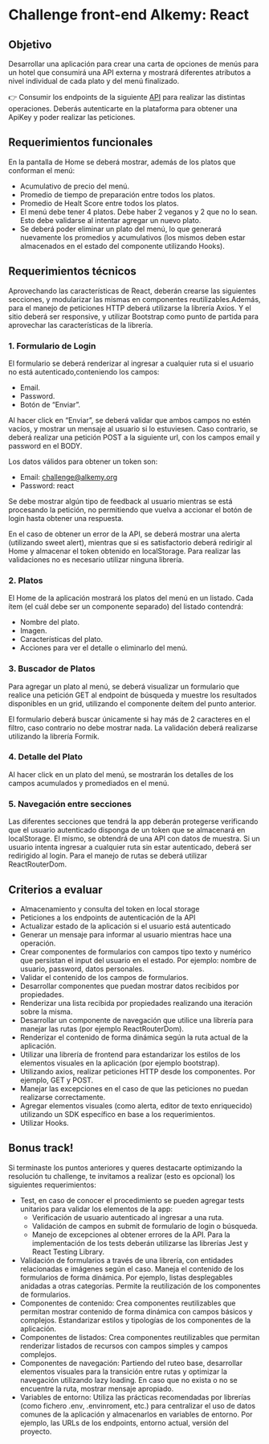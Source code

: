 # Challenge front-end Alkemy: React

## Objetivo

Desarrollar una aplicación para crear una carta de opciones de menús para un hotel que consumirá una API externa y mostrará diferentes atributos a nivel individual de cada plato y del menú finalizado.

👉 Consumir los endpoints de la siguiente [API](https://spoonacular.com/food-api/docs#Search-Recipes-Complex) para realizar las distintas operaciones. Deberás autenticarte en la plataforma para obtener una ApiKey y poder realizar las peticiones.


## Requerimientos funcionales
En la pantalla de Home se deberá mostrar, además de los platos que conforman el menú:  
  - Acumulativo de precio del menú.  
  - Promedio de tiempo de preparación entre todos los platos.  
  - Promedio de Healt Score entre todos los platos.  
  - El menú debe tener 4 platos. Debe haber 2 veganos y 2 que no lo sean. Esto debe validarse al intentar agregar un nuevo plato.  
  - Se deberá poder eliminar un plato del menú, lo que generará nuevamente los promedios y acumulativos (los mismos deben estar almacenados en el estado del componente utilizando Hooks).  


## Requerimientos técnicos
Aprovechando las características de React, deberán crearse las siguientes secciones, y modularizar las mismas en componentes reutilizables.Además, para el manejo de peticiones HTTP deberá utilizarse la librería Axios. Y el sitio deberá ser responsive, y utilizar Bootstrap como punto de partida para aprovechar las características de la librería.

### 1. Formulario de Login
El formulario se deberá renderizar al ingresar a cualquier ruta si el usuario no está autenticado,conteniendo los campos:
  - Email.  
  - Password.  
  - Botón de “Enviar”.  

Al hacer click en “Enviar”, se deberá validar que ambos campos no estén vacíos, y mostrar un mensaje al usuario si lo estuviesen. Caso contrario, se deberá realizar una petición POST a la siguiente url, con los campos email y password en el BODY.

Los datos válidos para obtener un token son:

  - Email: challenge@alkemy.org  
  - Password: react  

Se debe mostrar algún tipo de feedback al usuario mientras se está procesando la petición, no permitiendo que vuelva a accionar el botón de login hasta obtener una respuesta.

En el caso de obtener un error de la API, se deberá mostrar una alerta (utilizando sweet alert), mientras que si es satisfactorio deberá redirigir al Home y almacenar el token obtenido en localStorage. Para realizar las validaciones no es necesario utilizar ninguna librería.

### 2. Platos
El Home de la aplicación mostrará los platos del menú en un listado. Cada ítem (el cuál debe ser un componente separado) del listado contendrá:
  - Nombre del plato.  
  - Imagen.  
  - Características del plato.  
  - Acciones para ver el detalle o eliminarlo del menú.  

### 3. Buscador de Platos
Para agregar un plato al menú, se deberá visualizar un formulario que realice una petición GET al endpoint de búsqueda y muestre los resultados disponibles en un grid, utilizando el componente deítem del punto anterior.

El formulario deberá buscar únicamente si hay más de 2 caracteres en el filtro, caso contrario no debe mostrar nada. La validación deberá realizarse utilizando la librería Formik.

### 4. Detalle del Plato
Al hacer click en un plato del menú, se mostrarán los detalles de los campos acumulados y promediados en el menú.

### 5. Navegación entre secciones
Las diferentes secciones que tendrá la app deberán protegerse verificando que el usuario autenticado disponga de un token que se almacenará en localStorage. El mismo, se obtendrá de una API con datos de muestra. Si un usuario intenta ingresar a cualquier ruta sin estar autenticado, deberá ser redirigido al login. Para el manejo de rutas se deberá utilizar ReactRouterDom.


## Criterios a evaluar

  - Almacenamiento y consulta del token en local storage 
  - Peticiones a los endpoints de autenticación de la API
  - Actualizar estado de la aplicación si el usuario está autenticado
  - Generar un mensaje para informar al usuario mientras hace una operación.
  - Crear componentes de formularios con campos tipo texto y numérico que persistan el input del usuario en el estado. Por ejemplo: nombre de usuario, password, datos personales.
  - Validar el contenido de los campos de formularios.
  - Desarrollar componentes que puedan mostrar datos recibidos por propiedades.
  - Renderizar una lista recibida por propiedades realizando una iteración sobre la misma.
  - Desarrollar un componente de navegación que utilice una librería para manejar las rutas (por ejemplo ReactRouterDom).
  - Renderizar el contenido de forma dinámica según la ruta actual de la aplicación.
  - Utilizar una librería de frontend para estandarizar los estilos de los elementos visuales en la aplicación (por ejemplo bootstrap).
  - Utilizando axios, realizar peticiones HTTP desde los componentes. Por ejemplo, GET y POST.
  - Manejar las excepciones en el caso de que las peticiones no puedan realizarse correctamente.
  - Agregar elementos visuales (como alerta, editor de texto enriquecido) utilizando un SDK específico en base a los requerimientos.
  - Utilizar Hooks.


## Bonus track!
Si terminaste los puntos anteriores y queres destacarte optimizando la resolución tu challenge, te invitamos a realizar (esto es opcional) los siguientes requerimientos:
  - Test, en caso de conocer el procedimiento se pueden agregar tests unitarios para validar los elementos de la app:
    - Verificación de usuario autenticado al ingresar a una ruta.
    - Validación de campos en submit de formulario de login o búsqueda.
    - Manejo de excepciones al obtener errores de la API.
Para la implementación de los tests deberán utilizarse las librerías Jest y React Testing Library.
  - Validación de formularios a través de una librería, con entidades relacionadas e imágenes según el caso. Maneja el contenido de los formularios de forma dinámica. Por ejemplo, listas desplegables anidadas a otras categorías. Permite la reutilización de los componentes de formularios.
  - Componentes de contenido: Crea componentes reutilizables que permitan mostrar contenido de forma dinámica con campos básicos y complejos. Estandarizar estilos y tipologías de los componentes de la aplicación.
  - Componentes de listados: Crea componentes reutilizables que permitan renderizar listados de recursos con campos simples y campos complejos.
  - Componentes de navegación: Partiendo del ruteo base, desarrollar elementos visuales para la transición entre rutas y optimizar la navegación utilizando lazy loading. En caso que no exista o no se encuentre la ruta, mostrar mensaje apropiado.
  - Variables de entorno: Utiliza las prácticas recomendadas por librerías (como fichero .env, .envinroment, etc.) para centralizar el uso de datos comunes de la aplicación y almacenarlos en variables de entorno. Por ejemplo, las URLs de los endpoints, entorno actual, versión del proyecto.

  